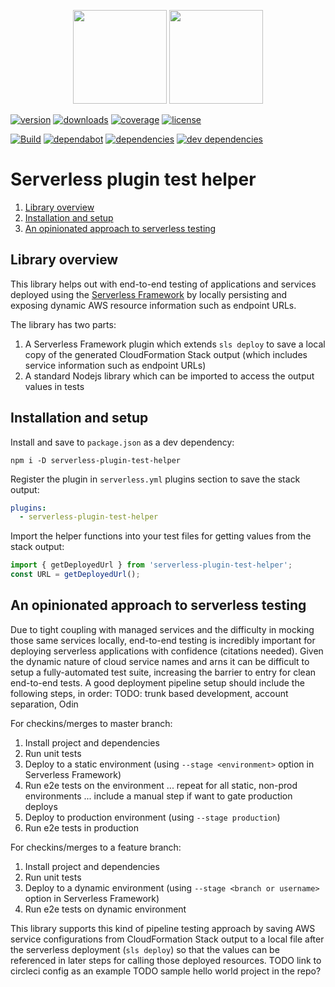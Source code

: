 <p align="center">
  <img height="150" src="https://avatars0.githubusercontent.com/u/36457275?s=400&u=16d355f384ed7f8e0655b7ed1d70ff2e411690d8&v=4e">
  <img height="150" src="https://user-images.githubusercontent.com/2955468/50581158-0b705200-0e25-11e9-9fd5-0fe422e00f2e.png">
</p>

[![version][version]][version-url] [![downloads][downloads]][downloads-url] [![coverage][coverage]][coverage-url] [![license][license]][license-url]

[![Build][build]][build-url] [![dependabot][dependabot]][dependabot-url] [![dependencies][dependency]][dependency-url] [![dev dependencies][dev-dependency]][dev-dependency-url]

# Serverless plugin test helper

1. [Library overview](#library-overview)
1. [Installation and setup](#installation-and-setup)
1. [An opinionated approach to serverless testing](#an-opinionated-approach-to-serverless-testing)

## Library overview

This library helps out with end-to-end testing of applications and services deployed using the [Serverless Framework](https://serverless.com/framework/) by locally persisting and exposing dynamic AWS resource information such as endpoint URLs.

The library has two parts:

1. A Serverless Framework plugin which extends `sls deploy` to save a local copy of the generated CloudFormation Stack output (which includes service information such as endpoint URLs)
1. A standard Nodejs library which can be imported to access the output values in tests

## Installation and setup

Install and save to `package.json` as a dev dependency:

`npm i -D serverless-plugin-test-helper`

Register the plugin in `serverless.yml` plugins section to save the stack output:

```yml
plugins:
  - serverless-plugin-test-helper
```

Import the helper functions into your test files for getting values from the stack output:

```ts
import { getDeployedUrl } from 'serverless-plugin-test-helper';
const URL = getDeployedUrl();
```

## An opinionated approach to serverless testing

Due to tight coupling with managed services and the difficulty in mocking those same services locally, end-to-end testing is incredibly important for deploying serverless applications with confidence (citations needed). Given the dynamic nature of cloud service names and arns it can be difficult to setup a fully-automated test suite, increasing the barrier to entry for clean end-to-end tests. A good deployment pipeline setup should include the following steps, in order:
TODO: trunk based development, account separation, Odin

For checkins/merges to master branch:

1. Install project and dependencies
1. Run unit tests
1. Deploy to a static environment (using `--stage <environment>` option in Serverless Framework)
1. Run e2e tests on the environment
   ... repeat for all static, non-prod environments
   ... include a manual step if want to gate production deploys
1. Deploy to production environment (using `--stage production`)
1. Run e2e tests in production

For checkins/merges to a feature branch:

1. Install project and dependencies
1. Run unit tests
1. Deploy to a dynamic environment (using `--stage <branch or username>` option in Serverless Framework)
1. Run e2e tests on dynamic environment

This library supports this kind of pipeline testing approach by saving AWS service configurations from CloudFormation Stack output to a local file after the serverless deployment (`sls deploy`) so that the values can be referenced in later steps for calling those deployed resources.
TODO link to circleci config as an example
TODO sample hello world project in the repo?

<!-- Badge icons -->

[version]: https://badgen.net/npm/v/serverless-plugin-test-helper?icon=npm&label=npm+version
[downloads]: https://badgen.net/npm/dt/serverless-plugin-test-helper?icon=npm
[coverage]: https://badgen.net/codecov/c/github/manwaring/serverless-plugin-test-helper/?icon=codecov
[license]: https://badgen.net/npm/license/serverless-plugin-test-helper/
[language]: https://badgen.net/badge/typescript/typescript/?icon&label
[style]: https://badgen.net/badge/code%20style/prettier?color=purple&icon=terminal&label
[build]: https://badgen.net/circleci/github/manwaring/serverless-plugin-test-helper/master?icon=circleci
[dependabot]: https://badgen.net/dependabot/manwaring/serverless-plugin-test-helper/?icon=dependabot&label=dependabot
[dependency]: https://badgen.net/david/dep/manwaring/serverless-plugin-test-helper
[dev-dependency]: https://badgen.net/david/dev/manwaring/serverless-plugin-test-helper/?label=dev+dependencies

<!-- Badge URLs -->

[version-url]: https://npmjs.com/package/serverless-plugin-test-helper
[downloads-url]: https://www.npmjs.com/package/serverless-plugin-test-helper
[coverage-url]: https://codecov.io/gh/manwaring/serverless-plugin-test-helper
[license-url]: https://www.npmjs.com/package/serverless-plugin-test-helper
[build-url]: https://circleci.com/gh/manwaring/serverless-plugin-test-helper
[dependabot-url]: https://badgen.net/dependabot/manwaring/serverless-plugin-test-helper
[dependency-url]: https://david-dm.org/manwaring/serverless-plugin-test-helper
[dev-dependency-url]: https://david-dm.org/manwaring/serverless-plugin-test-helper?type=dev
